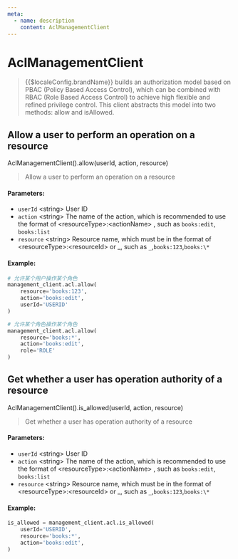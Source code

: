 ```yaml
---
meta:
  - name: description
    content: AclManagementClient
---
```


# AclManagementClient

<LastUpdated/>


> {{$localeConfig.brandName}} builds an authorization model based on PBAC (Policy Based Access Control), 
> which can be combined with RBAC (Role Based Access Control) to achieve high flexible and refined privilege control. 
> This client abstracts this model into two methods: allow and isAllowed.

## Allow a user to perform an operation on a resource

AclManagementClient().allow(userId, action, resource)

> Allow a user to perform an operation on a resource

#### Parameters:

- `userId` \<string\> User ID
- `action` \<string\> The name of the action, which is recommended to use the format of  \<resourceType\>:\<actionName\> , such as `books:edit`, `books:list`
- `resource` \<string\> Resource name, which must be in the format of \<resourceType\>:\<resourceId\> or _, such as `_`,`books:123`,`books:\*`

#### Example:

```python
# 允许某个用户操作某个角色
management_client.acl.allow(
    resource='books:123',
    action='books:edit',
    userId='USERID'
)

# 允许某个角色操作某个角色
management_client.acl.allow(
    resource='books:*',
    action='books:edit',
    role='ROLE'
)
```

## Get whether a user has operation authority of a resource

AclManagementClient().is_allowed(userId, action, resource)

> Get whether a user has operation authority of a resource

#### Parameters:

- `userId` \<string\> User ID
- `action` \<string\> The name of the action, which is recommended to use the format of  \<resourceType\>:\<actionName\> , such as `books:edit`, `books:list`
- `resource` \<string\> Resource name, which must be in the format of \<resourceType\>:\<resourceId\> or _, such as `_`,`books:123`,`books:\*`

#### Example:

```python
is_allowed = management_client.acl.is_allowed(
    userId='USERID',
    resource='books:*',
    action='books:edit',
)
```
